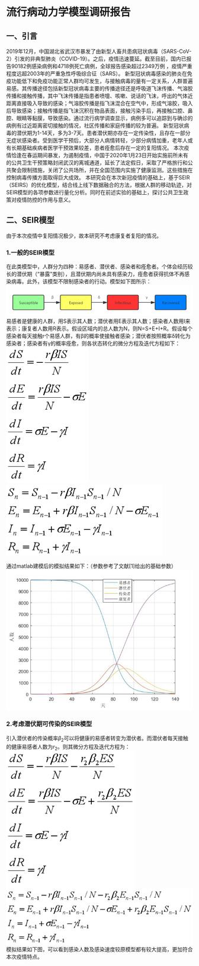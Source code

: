 # 流行病动力学模型调研报告
## 一、引言
2019年12月，中国湖北省武汉市暴发了由新型人畜共患病冠状病毒（SARS-CoV-2）引发的非典型肺炎（COVID-19）。之后，疫情迅速蔓延。截至目前，国内已报告90182例感染病例和4718例死亡病例，全球报告感染超过2349万例 ，疫情严重程度远超2003年的严重急性呼吸综合征（SARS）。
新型冠状病毒感染的肺炎在免疫功能低下和免疫功能正常人群均可发生，与接触病毒的量有一定关系，人群普遍易感。其传播途径包括新型冠状病毒主要的传播途径还是呼吸道飞沫传播、气溶胶传播和接触传播，其中飞沫传播是指患者喷嚏、咳嗽、说话的飞沫，呼出的气体近距离直接吸入导致的感染；气溶胶传播是指飞沫混合在空气中，形成气溶胶，吸入后导致感染；接触传播是指飞沫沉积在物品表面，接触污染手后，再接触口腔、鼻腔、眼睛等黏膜，导致感染。通过流行病学调查显示，病例多可以追踪到与确诊的病例有过近距离密切接触的情况，社区传播和家庭传播的较为普遍。
新型冠状病毒的潜伏期为1-14天，多为3-7天。患者潜伏期亦存在一定传染性，且存在一部分无症状感染者。受到医学干预后，大部分人病情转轻，少部分病情加重，老年人或有长期基础疾病者医学干预效果较差，患者痊愈后存在一定的复阳情况。
本次疫情恰逢在春运期间暴发，为遏制疫情，中国于2020年1月23日开始实施前所未有的公共卫生干预策略封闭武汉的离城通道，延长了法定假日，采取了严格旅行和公共聚会限制措施，关闭了公共场所，并在全国范围内实施了健康监测。这些措施在控制病毒传播方面取得巨大成效。
本研究会在本次新冠疫情的基础上，基于SEIR（SEIRS）的优化模型，结合线上线下数据融合的方法，根据人群的移动轨迹，对SEIR模型的各项参数进行量化分析。同时在前述实验的基础上，探讨公共卫生政策对疫情防控的作用与意义。
## 二、SEIR模型
由于本次疫情中复阳情况极少，故本研究不考虑康复者复阳的情况。
### 1.一般的SEIR模型
在此类模型中，人群分为四种：易感者、潜伏者、感染者和痊愈者。个体会经历较长的潜伏期（“暴露”类别），且潜伏期内尚未具有感染力，痊愈者获得抗体不再感染病毒。此外，该模型不限制感染者的行动。模型如下图所示：
![avatar](https://github.com/zhangzhiqi5515/Mynote/blob/main/picture/1.png)
易感者是健康的人群，用S表示其人数；潜伏者用E表示其人数；感染者人数用I来表示；康复者人数用R表示。假设区域内的总人数为N，则N=S+E+I+R。假设每个感染者每天接触r个易感人群，有β的概率使接触者感染；潜伏者按照概率δ转化为感染者；感染者有γ的概率痊愈，则各状态转化的微分方程及迭代方程如下：
![avatar](https://github.com/zhangzhiqi5515/Mynote/blob/main/picture/2.png)
![avatar](https://github.com/zhangzhiqi5515/Mynote/blob/main/picture/3.png)

通过matlab建模后的模拟结果如下：（参数参考了文献[1]给出的基础参数）
![avatar](https://github.com/zhangzhiqi5515/Mynote/blob/main/picture/4.png)
### 2.考虑潜伏期可传染的SEIR模型
引入潜伏者的传染概率$\beta_2$可以将健康的易感者转变为潜伏者。而潜伏者每天接触的健康易感者人数为$r_2$。则其微分方程及迭代方程为：
![avatar](https://github.com/zhangzhiqi5515/Mynote/blob/main/picture/5.png)
![avatar](https://github.com/zhangzhiqi5515/Mynote/blob/main/picture/6.png)
模拟结果如下图，可以看到感染人数及感染速度较原模型都有较大提高，更加符合本次疫情特点。
